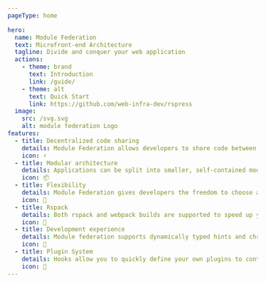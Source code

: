```yaml
---
pageType: home

hero:
  name: Module Federation
  text: Microfront-end Architecture
  tagline: Divide and conquer your web application
  actions:
    - theme: brand
      text: Introduction
      link: /guide/
    - theme: alt
      text: Quick Start
      link: https://github.com/web-infra-dev/rspress
  image:
    src: /svg.svg
    alt: module federation Logo
features:
  - title: Decentralized code sharing
    details: Module Federation allows developers to share code between multiple projects in a decentralized manner, making it easier to manage complex applications.
    icon: ⚡
  - title: Modular architecture
    details: Applications can be split into smaller, self-contained modules that can be developed, tested, and deployed independently.
    icon: 📦
  - title: Flexibility
    details: Module Federation gives developers the freedom to choose and implement the architecture that best suits their needs.
    icon: 🎯
  - title: Rspack
    details: Both rspack and webpack builds are supported to speed up your application build.
    icon: 🦀
  - title: Development experience
    details: Module federation supports dynamically typed hints and chrome devtool to improve the development experience.
    icon: 🚀
  - title: Plugin System
    details: Hooks allow you to quickly define your own plugins to control the behavior of module loading
    icon: 🎨
---
```

